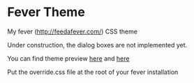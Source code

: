 # Fever Theme
My fever (http://feedafever.com/) CSS theme

Under construction, the dialog boxes are not implemented yet.

You can find theme preview [here](https://kirava.fr/static/fever_1.png) and [here](https://kirava.fr/static/fever_2.png)

Put the override.css file at the root of your fever installation
